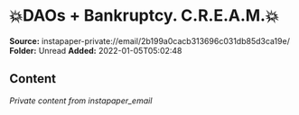 # 💥DAOs + Bankruptcy. C.R.E.A.M.💥

**Source:** instapaper-private://email/2b199a0cacb313696c031db85d3ca19e/
**Folder:** Unread
**Added:** 2022-01-05T05:02:48




## Content
*Private content from instapaper_email*
